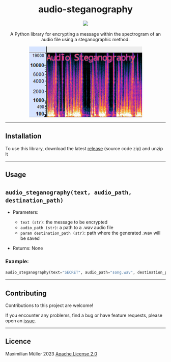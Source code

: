 <h1 align="center">
audio-steganography
</h1>

<p align="center">
<a href="https://github.com/maxmmueller/audio-steganography/blob/main/LICENSE"><img src="https://img.shields.io/badge/license-Apache%202-blue"/></a>
</p>


<p align="center">A Python library for encrypting a message within the spectrogram of an audio file using a steganographic method.</p>


<p align="center">
<img src="images/screenshot.jpg">
</p>

---
## Installation
To use this library, download the latest [release](https://github.com/maxmmueller/startpage-maps/releases/latest) (source code zip) and unzip it

---
## Usage 

## `audio_steganography(text, audio_path, destination_path)`

- Parameters:
  - `text (str)`: the message to be encrypted
  - `audio_path (str)`: a path to a .wav audio file
  - `param destination_path (str)`: path where the generated .wav will be saved


- Returns: None
### Example:

```python
audio_steganography(text="SECRET", audio_path="song.wav", destination_path="encrypted.wav")
```

---
## Contributing
Contributions to this project are welcome!

If you encounter any problems, find a bug or have feature requests, please open an [issue](https://github.com/maxmmueller/audio-steganography/issues/new).

---
## Licence
Maximilian Müller 2023 [Apache License 2.0](LICENSE)
